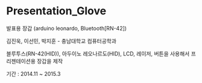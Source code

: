 # Presentation_Glove
발표용 장갑 (arduino leonardo, Bluetooth[RN-42])

김진욱, 이선민, 박지훈 - 충남대학교 컴퓨터공학과

블루투스(RN-42(HID)), 아두이노 레오나르도(HID), LCD, 레이저, 버튼을 사용해서 프리젠테이션용 장갑을 제작

기간 : 2014.11 ~ 2015.3
